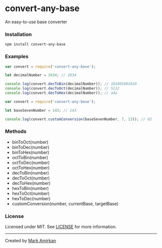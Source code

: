 # convert-any-base

An easy-to-use base converter

### Installation

`npm install convert-any-base`  

### Examples

``` javascript
var convert = require('convert-any-base');

let decimalNumber = 2634; // 2634

console.log(convert.decToBin(decimalNumber)); // 101001001010
console.log(convert.decToOct(decimalNumber)); // 5112
console.log(convert.decToHex(decimalNumber)); // a4a
```

``` javascript
var convert = require('convert-any-base');

let baseSevenNumber = 143; // 143

console.log(convert.customConversion(baseSevenNumber, 7, 13)); // 62
```

### Methods

- binToOct(number)
- binToDec(number)
- binToHex(number)
- octToBin(number)
- octToDec(number)
- octToHex(number)
- decToBin(number)
- decToOct(number)
- decToHex(number)
- hexToBin(number)
- hexToOct(number)
- hexToDec(number)
- customConversion(number, currentBase, targetBase)

### License

Licensed under MIT. See [LICENSE](LICENSE) for more information.  

------

Created by [Mark Amirkan](https://markamirkan.com)
